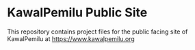 KawalPemilu Public Site
=======================

This repository contains project files for the public facing site of
KawalPemilu at <https://www.kawalpemilu.org>

